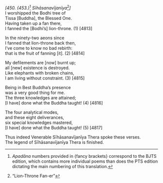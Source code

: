 *\[450. {453.}*[^1] *Sīhāsanavījanīya*[^2]*\]*  
I worshipped the Bodhi tree of  
Tissa \[Buddha\], the Blessed One.  
Having taken up a fan there,  
I fanned the \[Bodhi’s\] lion-throne. (1) \[4813\]

In the ninety-two aeons since  
I fanned that lion-throne back then,  
I’ve come to know no bad rebirth:  
that is the fruit of fanning \[it\]. (2) \[4814\]

My defilements are \[now\] burnt up;  
all \[new\] existence is destroyed.  
Like elephants with broken chains,  
I am living without constraint. (3) \[4815\]

Being in Best Buddha’s presence  
was a very good thing for me.  
The three knowledges are attained;  
\[I have\] done what the Buddha taught! (4) \[4816\]

The four analytical modes,  
and these eight deliverances,  
six special knowledges mastered,  
\[I have\] done what the Buddha taught! (5) \[4817\]

Thus indeed Venerable Sīhāsanavījanīya Thera spoke these verses.  
The legend of Sīhāsanavījanīya Thera is finished.  
[^1]: *Apadāna* numbers provided in {fancy brackets} correspond to the
    BJTS edition, which contains more individual poems than does the PTS
    edition dictating the main numbering of this translation.  
[^2]: “Lion-Throne Fan-er”
